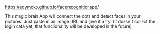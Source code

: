 https://adymoko.github.io/facerecognitionapp/

This magic brain App will connect the dots and detect faces in your pictures. Just paste in an image URL and give it a try.
(it doesn't collect the login data yet, that functionality will be developed in the future)
